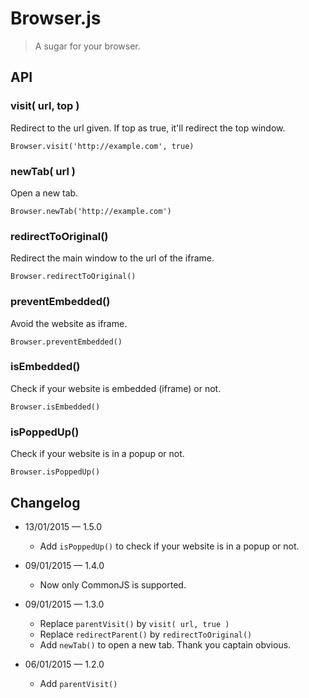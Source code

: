 # Browser.js

> A sugar for your browser.

## API

### visit( url, top )

Redirect to the url given. If top as true, it'll redirect the top window.

```
Browser.visit('http://example.com', true)
```

### newTab( url )

Open a new tab.

```
Browser.newTab('http://example.com')
```

### redirectToOriginal()

Redirect the main window to the url of the iframe.

```
Browser.redirectToOriginal()
```

### preventEmbedded()

Avoid the website as iframe.

```
Browser.preventEmbedded()
```

### isEmbedded()

Check if your website is embedded (iframe) or not.

```
Browser.isEmbedded()
```

### isPoppedUp()

Check if your website is in a popup or not.

```
Browser.isPoppedUp()
```

## Changelog

- 13/01/2015 — 1.5.0
  + Add `isPoppedUp()` to check if your website is in a popup or not.

- 09/01/2015 — 1.4.0
  + Now only CommonJS is supported.

- 09/01/2015 — 1.3.0
  + Replace `parentVisit()` by `visit( url, true )`
  + Replace `redirectParent()` by `redirectToOriginal()`
  + Add `newTab()` to open a new tab. Thank you captain obvious.

- 06/01/2015 — 1.2.0
  + Add `parentVisit()`


